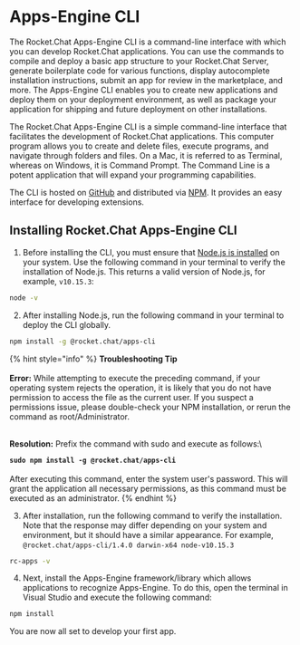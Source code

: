 # Apps-Engine CLI

The Rocket.Chat Apps-Engine CLI is a command-line interface with which you can develop Rocket.Chat applications. You can use the commands to compile and deploy a basic app structure to your Rocket.Chat Server, generate boilerplate code for various functions, display autocomplete installation instructions, submit an app for review in the marketplace, and more. The Apps-Engine CLI enables you to create new applications and deploy them on your deployment environment, as well as package your application for shipping and future deployment on other installations.

The Rocket.Chat Apps-Engine CLI is a simple command-line interface that facilitates the development of Rocket.Chat applications. This computer program allows you to create and delete files, execute programs, and navigate through folders and files. On a Mac, it is referred to as Terminal, whereas on Windows, it is Command Prompt. The Command Line is a potent application that will expand your programming capabilities.

The CLI is hosted on [GitHub](https://github.com/RocketChat/Rocket.Chat.Apps-cli) and distributed via [NPM](https://www.npmjs.com/package/@rocket.chat/apps-cli). It provides an easy interface for developing extensions.&#x20;

## Installing Rocket.Chat Apps-Engine CLI

1. Before installing the CLI, you must ensure that [Node.js is installed](https://nodejs.org/en) on your system. Use the following command in your terminal to verify the installation of Node.js. This returns a valid version of Node.js, for example, `v10.15.3`:

```bash
node -v
```

2. After installing Node.js, run the following command in your terminal to deploy the CLI globally.

```bash
npm install -g @rocket.chat/apps-cli
```

{% hint style="info" %}
**Troubleshooting Tip**\
\
**Error:** While attempting to execute the preceding command, if your operating system rejects the operation, it is likely that you do not have permission to access the file as the current user. If you suspect a permissions issue, please double-check your NPM installation, or rerun the command as root/Administrator.

\
**Resolution:** Prefix the command with sudo and execute as follows:\


**`sudo npm install -g @rocket.chat/apps-cli`**\
\
After executing this command, enter the system user's password. This will grant the application all necessary permissions, as this command must be executed as an administrator.
{% endhint %}

3. After installation, run the following command to verify the installation. Note that the response may differ depending on your system and environment, but it should have a similar appearance. For example, `@rocket.chat/apps-cli/1.4.0 darwin-x64 node-v10.15.3`

```bash
rc-apps -v
```

4. Next, install the Apps-Engine framework/library which allows applications to recognize Apps-Engine. To do this, open the terminal in Visual Studio and execute the following command:&#x20;

```bash
npm install
```

You are now all set to develop your first app.
